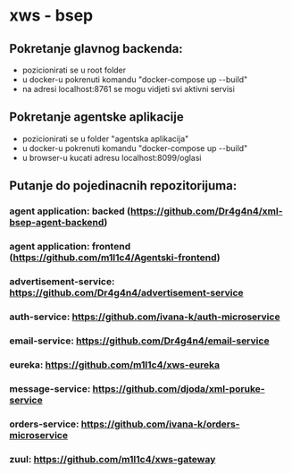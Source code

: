 # xws - bsep

## Pokretanje glavnog backenda:
  - pozicionirati se u root folder
  - u docker-u pokrenuti komandu "docker-compose up --build"
  - na adresi localhost:8761 se mogu vidjeti svi aktivni servisi
  
## Pokretanje agentske aplikacije
  - pozicionirati se u folder "agentska aplikacija"
  - u docker-u pokrenuti komandu "docker-compose up --build"
  - u browser-u kucati adresu localhost:8099/oglasi
  
## Putanje do pojedinacnih repozitorijuma:

### agent application: backed (https://github.com/Dr4g4n4/xml-bsep-agent-backend)
### agent application: frontend (https://github.com/m1l1c4/Agentski-frontend)
### advertisement-service: https://github.com/Dr4g4n4/advertisement-service
### auth-service: https://github.com/ivana-k/auth-microservice
### email-service: https://github.com/Dr4g4n4/email-service
### eureka: https://github.com/m1l1c4/xws-eureka
### message-service: https://github.com/djoda/xml-poruke-service
### orders-service: https://github.com/ivana-k/orders-microservice
### zuul: https://github.com/m1l1c4/xws-gateway
